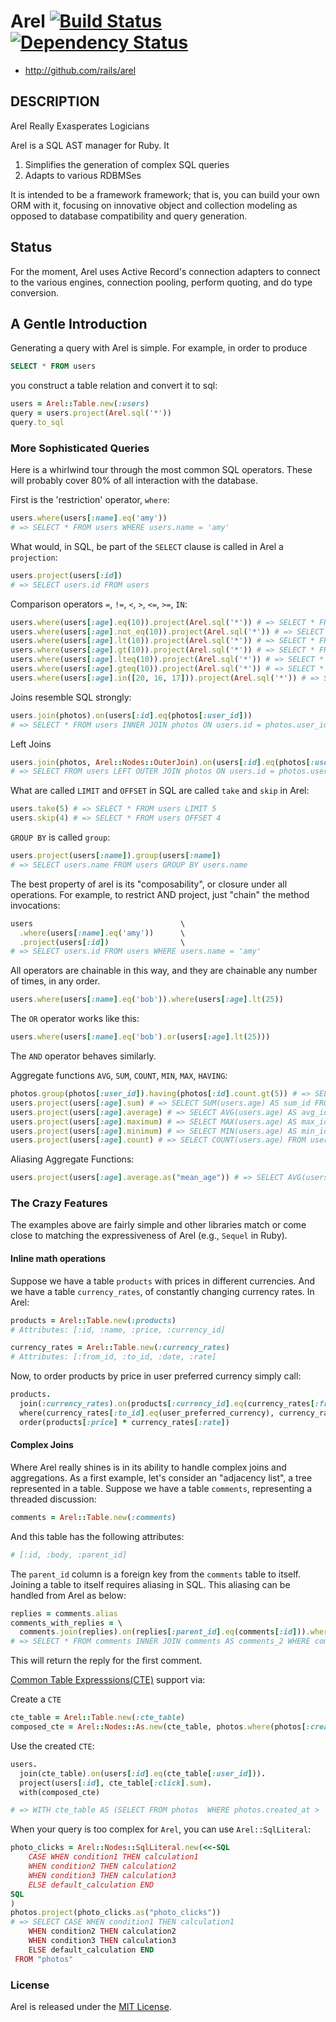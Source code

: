# Arel [![Build Status](https://secure.travis-ci.org/rails/arel.svg?branch=master)](http://travis-ci.org/rails/arel) [![Dependency Status](https://gemnasium.com/rails/arel.svg)](https://gemnasium.com/rails/arel)

* http://github.com/rails/arel

## DESCRIPTION

Arel Really Exasperates Logicians

Arel is a SQL AST manager for Ruby. It

1. Simplifies the generation of complex SQL queries
2. Adapts to various RDBMSes

It is intended to be a framework framework; that is, you can build your own ORM
with it, focusing on innovative object and collection modeling as opposed to
database compatibility and query generation.

## Status

For the moment, Arel uses Active Record's connection adapters to connect to the various engines, connection pooling, perform quoting, and do type conversion.

## A Gentle Introduction

Generating a query with Arel is simple. For example, in order to produce

```sql
SELECT * FROM users
```

you construct a table relation and convert it to sql:

```ruby
users = Arel::Table.new(:users)
query = users.project(Arel.sql('*'))
query.to_sql
```

### More Sophisticated Queries

Here is a whirlwind tour through the most common SQL operators. These will probably cover 80% of all interaction with the database.

First is the 'restriction' operator, `where`:

```ruby
users.where(users[:name].eq('amy'))
# => SELECT * FROM users WHERE users.name = 'amy'
```

What would, in SQL, be part of the `SELECT` clause is called in Arel a `projection`:

```ruby
users.project(users[:id])
# => SELECT users.id FROM users
```

Comparison operators `=`, `!=`, `<`, `>`, `<=`, `>=`, `IN`:

```ruby
users.where(users[:age].eq(10)).project(Arel.sql('*')) # => SELECT * FROM "users"  WHERE "users"."age" = 10
users.where(users[:age].not_eq(10)).project(Arel.sql('*')) # => SELECT * FROM "users"  WHERE "users"."age" != 10
users.where(users[:age].lt(10)).project(Arel.sql('*')) # => SELECT * FROM "users"  WHERE "users"."age" < 10
users.where(users[:age].gt(10)).project(Arel.sql('*')) # => SELECT * FROM "users"  WHERE "users"."age" > 10
users.where(users[:age].lteq(10)).project(Arel.sql('*')) # => SELECT * FROM "users"  WHERE "users"."age" <= 10
users.where(users[:age].gteq(10)).project(Arel.sql('*')) # => SELECT * FROM "users"  WHERE "users"."age" >= 10
users.where(users[:age].in([20, 16, 17])).project(Arel.sql('*')) # => SELECT * FROM "users"  WHERE "users"."age" IN (20, 16, 17)
```

Joins resemble SQL strongly:

```ruby
users.join(photos).on(users[:id].eq(photos[:user_id]))
# => SELECT * FROM users INNER JOIN photos ON users.id = photos.user_id
```

Left Joins

```ruby
users.join(photos, Arel::Nodes::OuterJoin).on(users[:id].eq(photos[:user_id]))
# => SELECT FROM users LEFT OUTER JOIN photos ON users.id = photos.user_id
```

What are called `LIMIT` and `OFFSET` in SQL are called `take` and `skip` in Arel:

```ruby
users.take(5) # => SELECT * FROM users LIMIT 5
users.skip(4) # => SELECT * FROM users OFFSET 4
```

`GROUP BY` is called `group`:

```ruby
users.project(users[:name]).group(users[:name])
# => SELECT users.name FROM users GROUP BY users.name
```

The best property of arel is its "composability", or closure under all operations. For example, to restrict AND project, just "chain" the method invocations:

```ruby
users                                 \
  .where(users[:name].eq('amy'))      \
  .project(users[:id])                \
# => SELECT users.id FROM users WHERE users.name = 'amy'
```

All operators are chainable in this way, and they are chainable any number of times, in any order.

```ruby
users.where(users[:name].eq('bob')).where(users[:age].lt(25))
```

The `OR` operator works like this:

```ruby
users.where(users[:name].eq('bob').or(users[:age].lt(25)))
```

The `AND` operator behaves similarly.

Aggregate functions `AVG`, `SUM`, `COUNT`, `MIN`, `MAX`, `HAVING`:

```ruby
photos.group(photos[:user_id]).having(photos[:id].count.gt(5)) # => SELECT FROM photos GROUP BY photos.user_id HAVING COUNT(photos.id) > 5
users.project(users[:age].sum) # => SELECT SUM(users.age) AS sum_id FROM users
users.project(users[:age].average) # => SELECT AVG(users.age) AS avg_id FROM users
users.project(users[:age].maximum) # => SELECT MAX(users.age) AS max_id FROM users
users.project(users[:age].minimum) # => SELECT MIN(users.age) AS min_id FROM users
users.project(users[:age].count) # => SELECT COUNT(users.age) FROM users
```

Aliasing Aggregate Functions:

```ruby
users.project(users[:age].average.as("mean_age")) # => SELECT AVG(users.age) AS mean_age FROM users
```

### The Crazy Features

The examples above are fairly simple and other libraries match or come close to matching the expressiveness of Arel (e.g., `Sequel` in Ruby).

#### Inline math operations

Suppose we have a table `products` with prices in different currencies. And we have a table `currency_rates`, of constantly changing currency rates. In Arel:

```ruby
products = Arel::Table.new(:products)
# Attributes: [:id, :name, :price, :currency_id]

currency_rates = Arel::Table.new(:currency_rates)
# Attributes: [:from_id, :to_id, :date, :rate]
```

Now, to order products by price in user preferred currency simply call:

```ruby
products.
  join(:currency_rates).on(products[:currency_id].eq(currency_rates[:from_id])).
  where(currency_rates[:to_id].eq(user_preferred_currency), currency_rates[:date].eq(Date.today)).
  order(products[:price] * currency_rates[:rate])
```

#### Complex Joins

Where Arel really shines is in its ability to handle complex joins and aggregations. As a first example, let's consider an "adjacency list", a tree represented in a table. Suppose we have a table `comments`, representing a threaded discussion:

```ruby
comments = Arel::Table.new(:comments)
```

And this table has the following attributes:

```ruby
# [:id, :body, :parent_id]
```

The `parent_id` column is a foreign key from the `comments` table to itself.
Joining a table to itself requires aliasing in SQL. This aliasing can be handled from Arel as below:

```ruby
replies = comments.alias
comments_with_replies = \
  comments.join(replies).on(replies[:parent_id].eq(comments[:id])).where(comments[:id].eq(1))
# => SELECT * FROM comments INNER JOIN comments AS comments_2 WHERE comments_2.parent_id = comments.id AND comments.id = 1
```

This will return the reply for the first comment.

[Common Table Expresssions(CTE)](https://en.wikipedia.org/wiki/Common_table_expressions#Common_table_expression) support via:

Create a `CTE`

```ruby
cte_table = Arel::Table.new(:cte_table)
composed_cte = Arel::Nodes::As.new(cte_table, photos.where(photos[:created_at].gt(Date.current)))
```

Use the created `CTE`:

```ruby
users.
  join(cte_table).on(users[:id].eq(cte_table[:user_id])).
  project(users[:id], cte_table[:click].sum).
  with(composed_cte)

# => WITH cte_table AS (SELECT FROM photos  WHERE photos.created_at > '2014-05-02') SELECT users.id, SUM(cte_table.click) AS sum_id FROM users INNER JOIN cte_table ON users.id = cte_table.user_id
```

When your query is too complex for `Arel`, you can use `Arel::SqlLiteral`:

```ruby
photo_clicks = Arel::Nodes::SqlLiteral.new(<<-SQL
    CASE WHEN condition1 THEN calculation1
    WHEN condition2 THEN calculation2
    WHEN condition3 THEN calculation3
    ELSE default_calculation END
SQL
)
photos.project(photo_clicks.as("photo_clicks"))
# => SELECT CASE WHEN condition1 THEN calculation1
    WHEN condition2 THEN calculation2
    WHEN condition3 THEN calculation3
    ELSE default_calculation END
 FROM "photos"
```

### License

Arel is released under the [MIT License](http://opensource.org/licenses/MIT).
